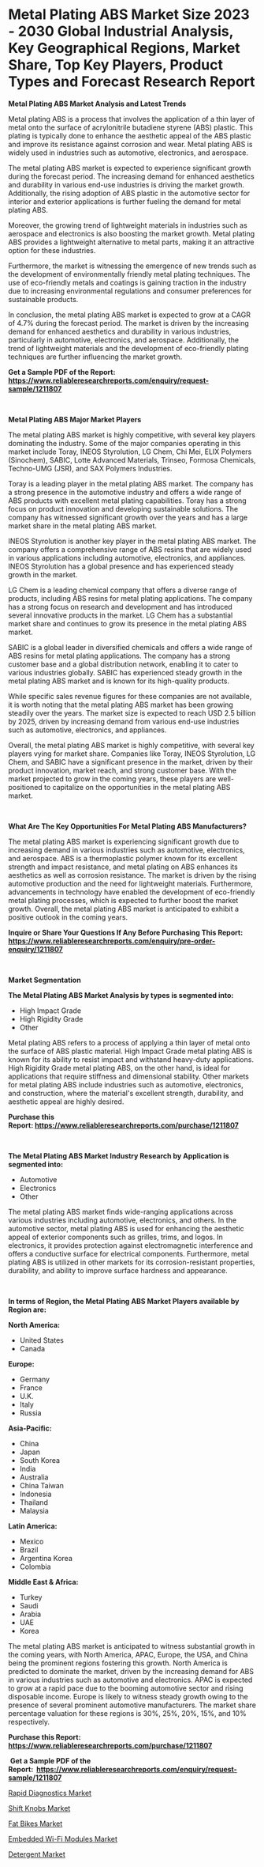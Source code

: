 <p><h1>Metal Plating ABS Market Size 2023 - 2030 Global Industrial Analysis, Key Geographical Regions, Market Share, Top Key Players, Product Types and Forecast Research Report</h1></p><p><strong>Metal Plating ABS Market Analysis and Latest Trends</strong></p>
<p><p>Metal plating ABS is a process that involves the application of a thin layer of metal onto the surface of acrylonitrile butadiene styrene (ABS) plastic. This plating is typically done to enhance the aesthetic appeal of the ABS plastic and improve its resistance against corrosion and wear. Metal plating ABS is widely used in industries such as automotive, electronics, and aerospace.</p><p>The metal plating ABS market is expected to experience significant growth during the forecast period. The increasing demand for enhanced aesthetics and durability in various end-use industries is driving the market growth. Additionally, the rising adoption of ABS plastic in the automotive sector for interior and exterior applications is further fueling the demand for metal plating ABS.</p><p>Moreover, the growing trend of lightweight materials in industries such as aerospace and electronics is also boosting the market growth. Metal plating ABS provides a lightweight alternative to metal parts, making it an attractive option for these industries.</p><p>Furthermore, the market is witnessing the emergence of new trends such as the development of environmentally friendly metal plating techniques. The use of eco-friendly metals and coatings is gaining traction in the industry due to increasing environmental regulations and consumer preferences for sustainable products.</p><p>In conclusion, the metal plating ABS market is expected to grow at a CAGR of 4.7% during the forecast period. The market is driven by the increasing demand for enhanced aesthetics and durability in various industries, particularly in automotive, electronics, and aerospace. Additionally, the trend of lightweight materials and the development of eco-friendly plating techniques are further influencing the market growth.</p></p>
<p><strong>Get a Sample PDF of the Report:&nbsp; <a href="https://www.reliableresearchreports.com/enquiry/request-sample/1211807">https://www.reliableresearchreports.com/enquiry/request-sample/1211807</a></strong></p>
<p>&nbsp;</p>
<p><strong>Metal Plating ABS Major Market Players</strong></p>
<p><p>The metal plating ABS market is highly competitive, with several key players dominating the industry. Some of the major companies operating in this market include Toray, INEOS Styrolution, LG Chem, Chi Mei, ELIX Polymers (Sinochem), SABIC, Lotte Advanced Materials, Trinseo, Formosa Chemicals, Techno-UMG (JSR), and SAX Polymers Industries.</p><p>Toray is a leading player in the metal plating ABS market. The company has a strong presence in the automotive industry and offers a wide range of ABS products with excellent metal plating capabilities. Toray has a strong focus on product innovation and developing sustainable solutions. The company has witnessed significant growth over the years and has a large market share in the metal plating ABS market.</p><p>INEOS Styrolution is another key player in the metal plating ABS market. The company offers a comprehensive range of ABS resins that are widely used in various applications including automotive, electronics, and appliances. INEOS Styrolution has a global presence and has experienced steady growth in the market.</p><p>LG Chem is a leading chemical company that offers a diverse range of products, including ABS resins for metal plating applications. The company has a strong focus on research and development and has introduced several innovative products in the market. LG Chem has a substantial market share and continues to grow its presence in the metal plating ABS market.</p><p>SABIC is a global leader in diversified chemicals and offers a wide range of ABS resins for metal plating applications. The company has a strong customer base and a global distribution network, enabling it to cater to various industries globally. SABIC has experienced steady growth in the metal plating ABS market and is known for its high-quality products.</p><p>While specific sales revenue figures for these companies are not available, it is worth noting that the metal plating ABS market has been growing steadily over the years. The market size is expected to reach USD 2.5 billion by 2025, driven by increasing demand from various end-use industries such as automotive, electronics, and appliances.</p><p>Overall, the metal plating ABS market is highly competitive, with several key players vying for market share. Companies like Toray, INEOS Styrolution, LG Chem, and SABIC have a significant presence in the market, driven by their product innovation, market reach, and strong customer base. With the market projected to grow in the coming years, these players are well-positioned to capitalize on the opportunities in the metal plating ABS market.</p></p>
<p>&nbsp;</p>
<p><strong>What Are The Key Opportunities For Metal Plating ABS Manufacturers?</strong></p>
<p><p>The metal plating ABS market is experiencing significant growth due to increasing demand in various industries such as automotive, electronics, and aerospace. ABS is a thermoplastic polymer known for its excellent strength and impact resistance, and metal plating on ABS enhances its aesthetics as well as corrosion resistance. The market is driven by the rising automotive production and the need for lightweight materials. Furthermore, advancements in technology have enabled the development of eco-friendly metal plating processes, which is expected to further boost the market growth. Overall, the metal plating ABS market is anticipated to exhibit a positive outlook in the coming years.</p></p>
<p><strong>Inquire or Share Your Questions If Any Before Purchasing This Report: <a href="https://www.reliableresearchreports.com/enquiry/pre-order-enquiry/1211807">https://www.reliableresearchreports.com/enquiry/pre-order-enquiry/1211807</a></strong></p>
<p>&nbsp;</p>
<p><strong>Market Segmentation</strong></p>
<p><strong>The Metal Plating ABS Market Analysis by types is segmented into:</strong></p>
<p><ul><li>High Impact Grade</li><li>High Rigidity Grade</li><li>Other</li></ul></p>
<p><p>Metal plating ABS refers to a process of applying a thin layer of metal onto the surface of ABS plastic material. High Impact Grade metal plating ABS is known for its ability to resist impact and withstand heavy-duty applications. High Rigidity Grade metal plating ABS, on the other hand, is ideal for applications that require stiffness and dimensional stability. Other markets for metal plating ABS include industries such as automotive, electronics, and construction, where the material's excellent strength, durability, and aesthetic appeal are highly desired.</p></p>
<p><strong>Purchase this Report:&nbsp;<a href="https://www.reliableresearchreports.com/purchase/1211807">https://www.reliableresearchreports.com/purchase/1211807</a></strong></p>
<p>&nbsp;</p>
<p><strong>The Metal Plating ABS Market Industry Research by Application is segmented into:</strong></p>
<p><ul><li>Automotive</li><li>Electronics</li><li>Other</li></ul></p>
<p><p>The metal plating ABS market finds wide-ranging applications across various industries including automotive, electronics, and others. In the automotive sector, metal plating ABS is used for enhancing the aesthetic appeal of exterior components such as grilles, trims, and logos. In electronics, it provides protection against electromagnetic interference and offers a conductive surface for electrical components. Furthermore, metal plating ABS is utilized in other markets for its corrosion-resistant properties, durability, and ability to improve surface hardness and appearance.</p></p>
<p>&nbsp;</p>
<p><strong>In terms of Region, the Metal Plating ABS Market Players available by Region are:</strong></p>
<p>
    <p> <strong> North America: </strong>
        <ul>
            <li>United States</li>
            <li>Canada</li>
        </ul>
        </p> 
    <p> <strong> Europe: </strong>
        <ul>
            <li>Germany</li>
            <li>France</li>
            <li>U.K.</li>
            <li>Italy</li>
            <li>Russia</li>
        </ul>
        </p> 
    <p> <strong> Asia-Pacific: </strong>
        <ul>
            <li>China</li>
            <li>Japan</li>
            <li>South Korea</li>
            <li>India</li>
            <li>Australia</li>
            <li>China Taiwan</li>
            <li>Indonesia</li>
            <li>Thailand</li>
            <li>Malaysia</li>
        </ul>
        </p> 
    <p> <strong> Latin America: </strong>
        <ul>
            <li>Mexico</li>
            <li>Brazil</li>
            <li>Argentina Korea</li>
            <li>Colombia</li>
        </ul>
        </p> 
    <p> <strong> Middle East & Africa: </strong>
        <ul>
            <li>Turkey</li>
            <li>Saudi</li>
            <li>Arabia</li>
            <li>UAE</li>
            <li>Korea</li>
        </ul>
    </p>
    </p>
<p><p>The metal plating ABS market is anticipated to witness substantial growth in the coming years, with North America, APAC, Europe, the USA, and China being the prominent regions fostering this growth. North America is predicted to dominate the market, driven by the increasing demand for ABS in various industries such as automotive and electronics. APAC is expected to grow at a rapid pace due to the booming automotive sector and rising disposable income. Europe is likely to witness steady growth owing to the presence of several prominent automotive manufacturers. The market share percentage valuation for these regions is 30%, 25%, 20%, 15%, and 10% respectively.</p></p>
<p><strong>Purchase this Report: <a href="https://www.reliableresearchreports.com/purchase/1211807">https://www.reliableresearchreports.com/purchase/1211807</a></strong></p>
<p>&nbsp;<strong>Get a Sample PDF of the Report:&nbsp;&nbsp;<a href="https://www.reliableresearchreports.com/enquiry/request-sample/1211807">https://www.reliableresearchreports.com/enquiry/request-sample/1211807</a></strong></p>
<p><strong></strong></p>
<p><p><a href="https://www.linkedin.com/pulse/rapid-diagnostics-market-insights-players-forecast-till-oz66e/">Rapid Diagnostics Market</a></p><p><a href="https://github.com/FassouRP/Market-Research-Report-List-1/blob/main/shift-knobs-market.md">Shift Knobs Market</a></p><p><a href="https://medium.com/@reportprime03/fat-bikes-market-size-growth-forecast-2023-2030-97b20b1e469f">Fat Bikes Market</a></p><p><a href="https://github.com/ashepherd82/Market-Research-Report-List-1/blob/main/embedded-wi-fi-modules-market.md">Embedded Wi-Fi Modules Market</a></p><p><a href="https://medium.com/@reportprime01/detergent-market-size-growth-forecast-2023-2030-2b7d9ae5e38b">Detergent Market</a></p></p>